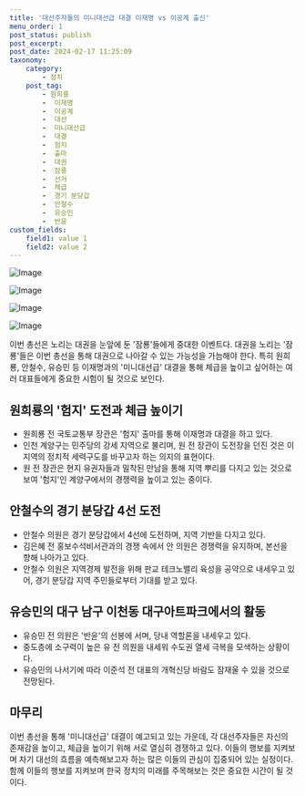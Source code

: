 ```yaml
---
title: '대선주자들의 미니대선급 대결 이재명 vs 이공계 출신'
menu_order: 1
post_status: publish
post_excerpt: 
post_date: 2024-02-17 11:25:09
taxonomy:
    category:
        - 정치
    post_tag:
        - 원희룡
        -  이재명
        -  이공계
        -  대선
        -  미니대선급
        -  대결
        -  험지
        -  출마
        -  대권
        -  잠룡
        -  선거
        -  체급
        -  경기 분당갑
        -  안철수
        -  유승민
        -  반윤
custom_fields:
    field1: value 1
    field2: value 2
---
```


![Image](https://imgnews.pstatic.net/image/469/2024/02/11/0000784848_001_20240211090107368.png?type=w647)

![Image](https://imgnews.pstatic.net/image/469/2024/02/11/0000784848_002_20240211090107434.jpg?type=w647)

![Image](https://imgnews.pstatic.net/image/469/2024/02/11/0000784848_003_20240211090107458.jpg?type=w647)

![Image](https://imgnews.pstatic.net/image/469/2024/02/11/0000784848_004_20240211090107481.jpg?type=w647)

이번 총선은 노리는 대권을 눈앞에 둔 '잠룡'들에게 중대한 이벤트다. 대권을 노리는 '잠룡'들은 이번 총선을 통해 대권으로 나아갈 수 있는 가능성을 가늠해야 한다. 특히 원희룡, 안철수, 유승민 등 이재명과의 '미니대선급' 대결을 통해 체급을 높이고 싶어하는 여러 대표들에게 중요한 시험이 될 것으로 보인다. 
## 원희룡의 '험지' 도전과 체급 높이기
- 원희룡 전 국토교통부 장관은 '험지' 출마를 통해 이재명과 대결을 하고 있다. 
- 인천 계양구는 민주당의 강세 지역으로 불리며, 원 전 장관이 도전장을 던진 것은 이 지역의 정치적 세력구도를 바꾸고자 하는 의지의 표현이다. 
- 원 전 장관은 현지 유권자들과 밀착된 만남을 통해 지역 뿌리를 다지고 있는 것으로 보여 '험지'인 계양구에서의 경쟁력을 높이고 있는 중이다.
## 안철수의 경기 분당갑 4선 도전
- 안철수 의원은 경기 분당갑에서 4선에 도전하며, 지역 기반을 다지고 있다.
- 김은혜 전 홍보수석비서관과의 경쟁 속에서 안 의원은 경쟁력을 유지하며, 본선을 향해 나아가고 있다. 
- 안철수 의원은 지역경제 발전을 위해 판교 테크노밸리 육성을 공약으로 내세우고 있어, 경기 분당갑 지역 주민들로부터 기대를 받고 있다.
## 유승민의 대구 남구 이천동 대구아트파크에서의 활동
- 유승민 전 의원은 '반윤'의 선봉에 서며, 당내 역할론을 내세우고 있다.
- 중도층에 소구력이 높은 유 전 의원을 내세워 수도권 열세 극복을 모색하는 상황이다. 
- 유승민의 나서기에 따라 이준석 전 대표의 개혁신당 바람도 잠재울 수 있을 것으로 전망된다.
## 마무리
이번 총선을 통해 '미니대선급' 대결이 예고되고 있는 가운데, 각 대선주자들은 자신의 존재감을 높이고, 체급을 높이기 위해 서로 열심히 경쟁하고 있다. 이들의 행보를 지켜보며 차기 대선의 흐름을 예측해보고자 하는 많은 이들의 관심이 집중되어 있는 실정이다. 함께 이들의 행보를 지켜보며 한국 정치의 미래를 주목해보는 것은 중요한 시간이 될 것이다.
